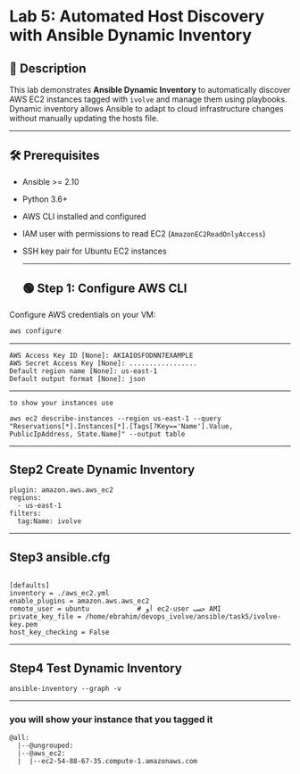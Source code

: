 # Lab 5: Automated Host Discovery with Ansible Dynamic Inventory

## 🔹 Description
This lab demonstrates **Ansible Dynamic Inventory** to automatically discover AWS EC2 instances tagged with `ivolve` and manage them using playbooks.  
Dynamic inventory allows Ansible to adapt to cloud infrastructure changes without manually updating the hosts file.

---

## 🛠 Prerequisites

- Ansible >= 2.10  
- Python 3.6+  
- AWS CLI installed and configured  
- IAM user with permissions to read EC2 (`AmazonEC2ReadOnlyAccess`)  
- SSH key pair for Ubuntu EC2 instances

  ---

  ## 🟢 Step 1: Configure AWS CLI

Configure AWS credentials on your VM:

```bash
aws configure
```
---

```
AWS Access Key ID [None]: AKIAIOSFODNN7EXAMPLE
AWS Secret Access Key [None]: .................
Default region name [None]: us-east-1
Default output format [None]: json
```

---
```
to show your instances use

aws ec2 describe-instances --region us-east-1 --query "Reservations[*].Instances[*].[Tags[?Key=='Name'].Value, PublicIpAddress, State.Name]" --output table

```

---


## Step2 Create Dynamic Inventory

```
plugin: amazon.aws.aws_ec2
regions:
  - us-east-1
filters:
  tag:Name: ivolve
```
---

## Step3 ansible.cfg

```

[defaults]
inventory = ./aws_ec2.yml
enable_plugins = amazon.aws.aws_ec2
remote_user = ubuntu            # أو ec2-user حسب AMI
private_key_file = /home/ebrahim/devops_ivolve/ansible/task5/ivolve-key.pem
host_key_checking = False

```

---

## Step4 Test Dynamic Inventory

```
ansible-inventory --graph -v

```
---

###  you will show your instance that you tagged it  

```'
@all:
  |--@ungrouped:
  |--@aws_ec2:
  |  |--ec2-54-88-67-35.compute-1.amazonaws.com
```
